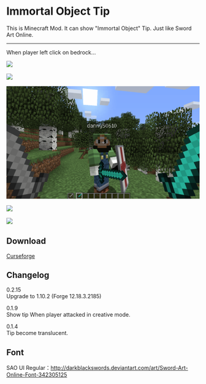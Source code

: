 Immortal Object Tip
=================
This is Minecraft Mod. It can show "Immortal Object" Tip.
Just like Sword Art Online.

-----------------
When player left click on bedrock...

![](http://i.imgur.com/KijpOxMh.png)

![](https://github.com/danny50610/ImmortalObjectTip/blob/master/screenshots/hit_bedrock.gif?raw=true)

![](https://github.com/danny50610/ImmortalObjectTip/blob/master/screenshots/attack_creative_mode_player.gif?raw=true)

![](https://github.com/danny50610/ImmortalObjectTip/blob/master/screenshots/attack_creative_mode_player_by_arrow.gif?raw=true)

![](https://github.com/danny50610/ImmortalObjectTip/blob/master/screenshots/explosion_on_berock.gif?raw=true)

Download
-----------------
[Curseforge](http://minecraft.curseforge.com/projects/immortalobjecttip)

Changelog
-----------------

0.2.15  
Upgrade to 1.10.2 (Forge 12.18.3.2185)

0.1.9  
Show tip When player attacked in creative mode.

0.1.4  
Tip become translucent.

Font
-----------------
SAO UI Regular：http://darkblackswords.deviantart.com/art/Sword-Art-Online-Font-342305125
